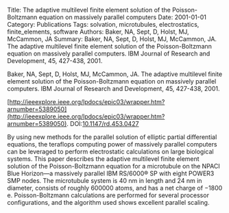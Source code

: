 Title: The adaptive multilevel finite element solution of the Poisson-Boltzmann equation on massively parallel computers
Date: 2001-01-01
Category: Publications
Tags: solvation, microtubules, electrostatics, finite_elements, software
Authors: Baker, NA, Sept, D, Holst, MJ, McCammon, JA
Summary: Baker, NA, Sept, D, Holst, MJ, McCammon, JA. The adaptive multilevel finite element solution of the Poisson-Boltzmann equation on massively parallel computers. IBM Journal of Research and Development, 45, 427-438, 2001. 

Baker, NA, Sept, D, Holst, MJ, McCammon, JA. The adaptive multilevel finite element solution of the Poisson-Boltzmann equation on massively parallel computers. IBM Journal of Research and Development, 45, 427-438, 2001. 

[http://ieeexplore.ieee.org/lpdocs/epic03/wrapper.htm?arnumber=5389050](http://ieeexplore.ieee.org/lpdocs/epic03/wrapper.htm?arnumber=5389050). DOI:[10.1147/rd.453.0427](http://dx.doi.org/10.1147/rd.453.0427)

By using new methods for the parallel solution of elliptic partial differential equations, the teraflops computing power of massively parallel computers can be leveraged to perform electrostatic calculations on large biological systems. This paper describes the adaptive multilevel finite element solution of the Poisson-Boltzmann equation for a microtubule on the NPACI Blue Horizon—a massively parallel IBM RS/6000® SP with eight POWER3 SMP nodes. The microtubule system is 40 nm in length and 24 nm in diameter, consists of roughly 600000 atoms, and has a net charge of −1800 e. Poisson-Boltzmann calculations are performed for several processor configurations, and the algorithm used shows excellent parallel scaling.
